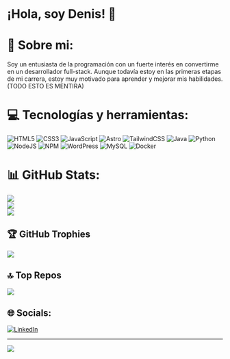 # ¡Hola, soy Denis! 👋

# 💫 Sobre mi:
Soy un entusiasta de la programación con un fuerte interés en convertirme en un desarrollador full-stack. Aunque todavía estoy en las primeras etapas de mi carrera, estoy muy motivado para aprender y mejorar mis habilidades.
(TODO ESTO ES MENTIRA)

# 💻 Tecnologías y herramientas:

![HTML5](https://img.shields.io/badge/html5-%23E34F26.svg?style=for-the-badge&logo=html5&logoColor=white) ![CSS3](https://img.shields.io/badge/css3-%231572B6.svg?style=for-the-badge&logo=css3&logoColor=white) ![JavaScript](https://img.shields.io/badge/javascript-%23323330.svg?style=for-the-badge&logo=javascript&logoColor=%23F7DF1E) ![Astro](https://img.shields.io/badge/astro-%232C2052.svg?style=for-the-badge&logo=astro&logoColor=white) ![TailwindCSS](https://img.shields.io/badge/tailwindcss-%2338B2AC.svg?style=for-the-badge&logo=tailwind-css&logoColor=white)
![Java](https://img.shields.io/badge/java-%23ED8B00.svg?style=for-the-badge&logo=openjdk&logoColor=white) ![Python](https://img.shields.io/badge/python-3670A0?style=for-the-badge&logo=python&logoColor=ffdd54)
![NodeJS](https://img.shields.io/badge/node.js-6DA55F?style=for-the-badge&logo=node.js&logoColor=white) ![NPM](https://img.shields.io/badge/NPM-%23CB3837.svg?style=for-the-badge&logo=npm&logoColor=white)
![WordPress](https://img.shields.io/badge/WordPress-%23117AC9.svg?style=for-the-badge&logo=WordPress&logoColor=white) ![MySQL](https://img.shields.io/badge/mysql-%2300000f.svg?style=for-the-badge&logo=mysql&logoColor=white) ![Docker](https://img.shields.io/badge/docker-%230db7ed.svg?style=for-the-badge&logo=docker&logoColor=white)
# 📊 GitHub Stats:
![](https://github-readme-stats.vercel.app/api?username=N1sek&theme=onedark&hide_border=false&include_all_commits=false&count_private=false)<br/>
![](https://github-readme-streak-stats.herokuapp.com/?user=N1sek&theme=onedark&hide_border=false)<br/>
![](https://github-readme-stats.vercel.app/api/top-langs/?username=N1sek&theme=onedark&hide_border=false&include_all_commits=false&count_private=false&layout=compact)

## 🏆 GitHub Trophies
![](https://github-profile-trophy.vercel.app/?username=N1sek&theme=onedark&no-frame=false&no-bg=false&margin-w=4)

## 🔝 Top Repos
![](https://github-contributor-stats.vercel.app/api?username=N1sek&limit=5&theme=onedark&combine_all_yearly_contributions=true)


## 🌐 Socials:
[![LinkedIn](https://img.shields.io/badge/LinkedIn-%230077B5.svg?logo=linkedin&logoColor=white)](https://www.linkedin.com/in/deniscizma/) 

---
[![](https://visitcount.itsvg.in/api?id=N1sek&icon=0&color=0)](https://visitcount.itsvg.in)

<!--
**N1sek/N1sek** is a ✨ _special_ ✨ repository because its `README.md` (this file) appears on your GitHub profile.

Here are some ideas to get you started:

- 🔭 I’m currently working on ...
- 🌱 I’m currently learning ...
- 👯 I’m looking to collaborate on ...
- 🤔 I’m looking for help with ...
- 💬 Ask me about ...
- 📫 How to reach me: ...
- 😄 Pronouns: ...
- ⚡ Fun fact: ...
-->
